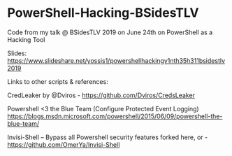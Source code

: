 # PowerShell-Hacking-BSidesTLV
Code from my talk @ BSidesTLV 2019 on June 24th on PowerShell as a Hacking Tool

Slides: https://www.slideshare.net/yossis1/powershellhackingy1nth35h311bsidestlv2019

Links to other scripts & references:

CredLeaker by @Dviros - https://github.com/Dviros/CredsLeaker

Powershell <3 the Blue Team (Configure Protected Event Logging) https://blogs.msdn.microsoft.com/powershell/2015/06/09/powershell-the-blue-team/

Invisi-Shell – Bypass all Powershell security features forked here, or - https://github.com/OmerYa/Invisi-Shell
